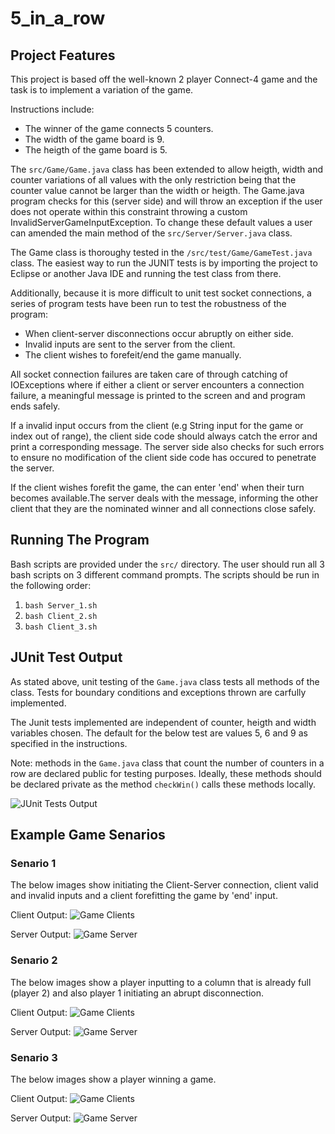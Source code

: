 # 5_in_a_row

## Project Features

This project is based off the well-known 2 player Connect-4 game and the task is to implement a variation of the game.

Instructions include:
* The winner of the game connects 5 counters.
* The width of the game board is 9.
* The heigth of the game board is 5.

The ```src/Game/Game.java``` class has been extended to allow heigth, width and counter variations of all values with the only restriction being that the counter value cannot be larger than the width or heigth. The Game.java program checks for this (server side) and will throw an exception if the user does not operate within this constraint throwing a custom InvalidServerGameInputException. To change these default values a user can amended the main method of the ```src/Server/Server.java``` class.

The Game class is thoroughy tested in the ```/src/test/Game/GameTest.java``` class. The easiest way to run the JUNIT tests is by importing the project to Eclipse or another Java IDE and running the test class from there.

Additionally, because it is more difficult to unit test socket connections, a series of program tests have been run to test the robustness of the program: 
* When client-server disconnections occur abruptly on either side.
* Invalid inputs are sent to the server from the client.
* The client wishes to forefeit/end the game manually.

All socket connection failures are taken care of through catching of IOExceptions where if either a client or server encounters a connection failure, a meaningful message is printed to the screen and and program ends safely.

If a invalid input occurs from the client (e.g String input for the game or index out of range), the client side code should always catch the error and print a corresponding message. The server side also checks for such errors to ensure no modification of the client side code has occured to penetrate the server.

If the client wishes forefit the game, the can enter 'end' when their turn becomes available.The server deals with the message, informing the other client that they are the nominated winner and all connections close safely.

## Running The Program

Bash scripts are provided under the ```src/``` directory. The user should run all 3 bash scripts on 3 different command prompts. The scripts should be run in the following order:

1. ```bash Server_1.sh```
2. ```bash Client_2.sh```
3. ```bash Client_3.sh```

## JUnit Test Output

As stated above, unit testing of the ```Game.java``` class tests all methods of the class. Tests for boundary conditions and exceptions thrown are carfully implemented. 

The Junit tests implemented are independent of counter, heigth and width variables chosen. The default for the below test are values 5, 6 and 9 as specified in the instructions. 

Note: methods in the ```Game.java``` class that count the number of counters in a row are declared public for testing purposes. Ideally, these methods should be declared private as the method ```checkWin()``` calls these methods locally.

![JUnit Tests Output](Images/Testing_Output/img1.png)

## Example Game Senarios

### Senario 1

The below images show initiating the Client-Server connection, client valid and invalid inputs and a client forefitting the game by 'end' input.

Client Output:
![Game Clients](Images/Game_1_Senario/img1.png)

Server Output:
![Game Server](Images/Game_1_Senario/img2.png)

### Senario 2

The below images show a player inputting to a column that is already full (player 2) and also player 1 initiating an abrupt disconnection.

Client Output:
![Game Clients](Images/Game_2_Senario/img1.png)

Server Output:
![Game Server](Images/Game_2_Senario/img2.png)

### Senario 3

The below images show a player winning a game.

Client Output:
![Game Clients](Images/Game_2_Senario/img1.png)

Server Output:
![Game Server](Images/Game_2_Senario/img2.png)
